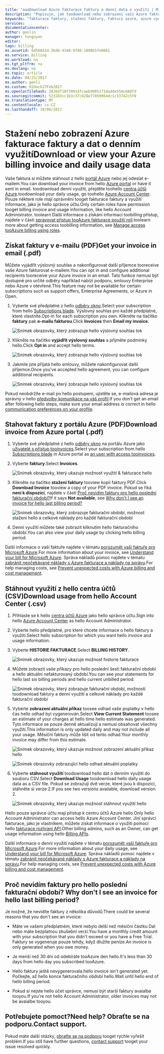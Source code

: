 ```yaml
---
title: "aaaDownload Azure fakturace faktury a denní data o využití | Microsoft Docs"
description: "Popisuje, jak toodownload nebo zobrazení vaší Azure fakturace faktury a dat o denním využití."
keywords: "fakturace faktury, stažení faktury, faktury azure, azure využití"
services: 
documentationcenter: 
author: genlin
manager: tonguyen
editor: 
tags: billing
ms.assetid: 6d568d1d-3bd6-4348-97d0-1098b5fe0661
ms.service: billing
ms.workload: na
ms.tgt_pltfrm: na
ms.devlang: na
ms.topic: article
ms.date: 04/25/2017
ms.author: genli
ms.custom: H1Hack27Feb2017
ms.openlocfilehash: 2826df10f39914fcaeb9985271dadde550c68dfd
ms.sourcegitcommit: 523283cc1b3c37c428e77850964dc1c33742c5f0
ms.translationtype: MT
ms.contentlocale: cs-CZ
ms.lasthandoff: 10/06/2017
---
```

# <a name="download-or-view-your-azure-billing-invoice-and-daily-usage-data"></a><span data-ttu-id="0bcf4-104">Stažení nebo zobrazení Azure fakturace faktury a dat o denním využití</span><span class="sxs-lookup"><span data-stu-id="0bcf4-104">Download or view your Azure billing invoice and daily usage data</span></span>
<span data-ttu-id="0bcf4-105">Vaše faktura si můžete stáhnout z hello [portál Azure](https://portal.azure.com/#blade/Microsoft_Azure_Billing/SubscriptionsBlade) nebo jej odeslat e-mailem.</span><span class="sxs-lookup"><span data-stu-id="0bcf4-105">You can download your invoice from hello [Azure portal](https://portal.azure.com/#blade/Microsoft_Azure_Billing/SubscriptionsBlade) or have it sent in email.</span></span> <span data-ttu-id="0bcf4-106">toodownload denní využití, přejděte toohello [centra účtů Azure](https://account.windowsazure.com).</span><span class="sxs-lookup"><span data-stu-id="0bcf4-106">toodownload your daily usage, go toohello [Azure Account Center](https://account.windowsazure.com).</span></span> <span data-ttu-id="0bcf4-107">Pouze některé role mají oprávnění tooget fakturace faktury a využití informace, jako je hello správce účtu.</span><span class="sxs-lookup"><span data-stu-id="0bcf4-107">Only certain roles have permission tooget billing invoice and usage information, like hello Account Administrator.</span></span> <span data-ttu-id="0bcf4-108">toolearn Další informace o získání informací toobilling přístup, najdete v části [spravovat přístup tooAzure fakturace použití rolí](billing-manage-access.md).</span><span class="sxs-lookup"><span data-stu-id="0bcf4-108">toolearn more about getting access toobilling information, see [Manage access tooAzure billing using roles](billing-manage-access.md).</span></span>

## <a name="get-your-invoice-in-email-pdf"></a><span data-ttu-id="0bcf4-109">Získat faktury v e-mailu (PDF)</span><span class="sxs-lookup"><span data-stu-id="0bcf4-109">Get your invoice in email (.pdf)</span></span>
<span data-ttu-id="0bcf4-110">Můžete vyjádřit výslovný souhlas a nakonfigurovat další příjemce tooreceive vaše Azure fakturovat e-mailem.</span><span class="sxs-lookup"><span data-stu-id="0bcf4-110">You can opt in and configure additional recipients tooreceive your Azure invoice in an email.</span></span> <span data-ttu-id="0bcf4-111">Tato funkce nemusí být dostupné pro určité odběry například nabízí podporu, smlouvy Enterprise nebo Azure v otevřené.</span><span class="sxs-lookup"><span data-stu-id="0bcf4-111">This feature may not be available for certain subscriptions such as support offers, Enterprise Agreements, or Azure in Open.</span></span>

1. <span data-ttu-id="0bcf4-112">Vyberte své předplatné z hello [odběry okno](https://portal.azure.com/#blade/Microsoft_Azure_Billing/SubscriptionsBlade).</span><span class="sxs-lookup"><span data-stu-id="0bcf4-112">Select your subscription from hello [Subscriptions blade](https://portal.azure.com/#blade/Microsoft_Azure_Billing/SubscriptionsBlade).</span></span> <span data-ttu-id="0bcf4-113">Výslovný souhlas pro každé předplatné, které vlastníte.</span><span class="sxs-lookup"><span data-stu-id="0bcf4-113">Opt-in for each subscription you own.</span></span> <span data-ttu-id="0bcf4-114">Klikněte na tlačítko **faktury** pak **e-mailu fakturou**.</span><span class="sxs-lookup"><span data-stu-id="0bcf4-114">Click **Invoices** then **Email my invoice**.</span></span> 

    ![Snímek obrazovky, který zobrazuje hello výslovný souhlas tok](./media/billing-download-azure-invoice-daily-usage-date/InvoicesDeepLink.PNG)
    
2. <span data-ttu-id="0bcf4-116">Klikněte na tlačítko **vyjádřit výslovný souhlas** a přijměte podmínky hello.</span><span class="sxs-lookup"><span data-stu-id="0bcf4-116">Click **Opt in** and accept hello terms.</span></span>

    ![Snímek obrazovky, který zobrazuje hello výslovný souhlas tok](./media/billing-download-azure-invoice-daily-usage-date/InvoiceArticleStep2.PNG)
 
3. <span data-ttu-id="0bcf4-118">Jakmile jste přijatá hello smlouvy, můžete nakonfigurovat další příjemce.</span><span class="sxs-lookup"><span data-stu-id="0bcf4-118">Once you've accepted hello agreement, you can configure additional recipients.</span></span>

    ![Snímek obrazovky, který zobrazuje hello výslovný souhlas tok](./media/billing-download-azure-invoice-daily-usage-date/InvoiceArticleStep3.PNG)
    
<span data-ttu-id="0bcf4-120">Pokud neobdržíte e-mail po hello postupem, ujistěte se, e-mailová adresa je správný v hello [předvolby komunikace na váš profil](https://account.windowsazure.com/profile).</span><span class="sxs-lookup"><span data-stu-id="0bcf4-120">If you don't get an email after following hello steps, make sure your email address is correct in hello [communication preferences on your profile](https://account.windowsazure.com/profile).</span></span>

## <a name="download-invoice-from-azure-portal-pdf"></a><span data-ttu-id="0bcf4-121">Stahovat faktury z portálu Azure (PDF)</span><span class="sxs-lookup"><span data-stu-id="0bcf4-121">Download invoice from Azure portal (.pdf)</span></span>

1. <span data-ttu-id="0bcf4-122">Vyberte své předplatné z hello [odběry okno](https://portal.azure.com/#blade/Microsoft_Azure_Billing/SubscriptionsBlade) na portálu Azure jako [uživatelé s přístup tooinvoices](billing-manage-access.md).</span><span class="sxs-lookup"><span data-stu-id="0bcf4-122">Select your subscription from hello [Subscriptions blade](https://portal.azure.com/#blade/Microsoft_Azure_Billing/SubscriptionsBlade) in Azure portal as [an user with access tooinvoices](billing-manage-access.md).</span></span>

2. <span data-ttu-id="0bcf4-123">Vyberte **faktury**.</span><span class="sxs-lookup"><span data-stu-id="0bcf4-123">Select **Invoices**.</span></span> 

    ![Snímek obrazovky, který ukazuje možnost využití & fakturace hello](./media/billing-download-azure-invoice-daily-usage-date/billingandusage.png) 

3. <span data-ttu-id="0bcf4-125">Klikněte na tlačítko **stažení faktury** tooview kopii faktury PDF.</span><span class="sxs-lookup"><span data-stu-id="0bcf4-125">Click **Download Invoice** tooview a copy of your PDF invoice.</span></span> <span data-ttu-id="0bcf4-126">Pokud se říká **není k dispozici**, najdete v části [Proč nevidím faktury pro hello poslední fakturační období?](#noinvoice)</span><span class="sxs-lookup"><span data-stu-id="0bcf4-126">If it says **Not available**, see [Why don't I see an invoice for hello last billing period?](#noinvoice)</span></span>

    ![Snímek obrazovky, který zobrazuje fakturační období, možnost stažení hello a celkové náklady pro každé fakturační období](./media/billing-download-azure-invoice-daily-usage-date/billing4.png)

4. <span data-ttu-id="0bcf4-128">Denní využití můžete také zobrazit kliknutím hello fakturačního období.</span><span class="sxs-lookup"><span data-stu-id="0bcf4-128">You can also view your daily usage by clicking hello billing period.</span></span> 

<span data-ttu-id="0bcf4-129">Další informace o vaší faktuře najdete v tématu [porozumět vaší faktuře pro Microsoft Azure](billing-understand-your-bill.md).</span><span class="sxs-lookup"><span data-stu-id="0bcf4-129">For more information about your invoice, see [Understand your bill for Microsoft Azure](billing-understand-your-bill.md).</span></span> <span data-ttu-id="0bcf4-130">Správa nákladů pomoc najdete v tématu [zabránit neočekávané náklady s Azure fakturace a náklady na správu](billing-getting-started.md).</span><span class="sxs-lookup"><span data-stu-id="0bcf4-130">For help managing costs, see [Prevent unexpected costs with Azure billing and cost management](billing-getting-started.md).</span></span>

## <a name="download-usage-from-hello-account-center-csv"></a><span data-ttu-id="0bcf4-131">Stáhnout využití z hello centra účtů (CSV)</span><span class="sxs-lookup"><span data-stu-id="0bcf4-131">Download usage from hello Account Center (.csv)</span></span>

1. <span data-ttu-id="0bcf4-132">Přihlaste se k hello [centra účtů Azure](https://account.windowsazure.com/subscriptions) jako hello správce účtu.</span><span class="sxs-lookup"><span data-stu-id="0bcf4-132">Sign into hello [Azure Account Center](https://account.windowsazure.com/subscriptions) as hello Account Administrator.</span></span>

2. <span data-ttu-id="0bcf4-133">Vyberte hello předplatné, pro které chcete informace o hello faktury a využití.</span><span class="sxs-lookup"><span data-stu-id="0bcf4-133">Select hello subscription for which you want hello invoice and usage information.</span></span>

3. <span data-ttu-id="0bcf4-134">Vyberte **HISTORIE FAKTURACE**.</span><span class="sxs-lookup"><span data-stu-id="0bcf4-134">Select **BILLING HISTORY**.</span></span> 

    ![Snímek obrazovky, který ukazuje možnost historie fakturace](./media/billing-download-azure-invoice-daily-usage-date/Billinghisotry.png)

4. <span data-ttu-id="0bcf4-136">Můžete zobrazit vaše příkazy pro hello poslední šesti fakturační období a hello aktuální nefakturovaný období.</span><span class="sxs-lookup"><span data-stu-id="0bcf4-136">You can see your statements for hello last six billing periods and hello current unbilled period.</span></span> 

    ![Snímek obrazovky, který zobrazuje fakturační období, možnosti toodownload faktury a denní využití a celkové náklady pro každé fakturační období](./media/billing-download-azure-invoice-daily-usage-date/billingSum.png)

5. <span data-ttu-id="0bcf4-138">Vyberte **zobrazení aktuální příkaz** toosee odhad vaše poplatky v hello čas hello odhad byl vygenerován.</span><span class="sxs-lookup"><span data-stu-id="0bcf4-138">Select **View Current Statement** toosee an estimate of your charges at hello time hello estimate was generated.</span></span> <span data-ttu-id="0bcf4-139">Tyto informace se pouze denně aktualizují a nemusí obsahovat všechny využití.</span><span class="sxs-lookup"><span data-stu-id="0bcf4-139">This information is only updated daily and may not include all your usage.</span></span> <span data-ttu-id="0bcf4-140">Měsíční faktury může lišit od tento odhad.</span><span class="sxs-lookup"><span data-stu-id="0bcf4-140">Your monthly invoice may differ from this estimate.</span></span>

    ![Snímek obrazovky, který ukazuje možnost zobrazení aktuální příkaz hello](./media/billing-download-azure-invoice-daily-usage-date/billingSum2.png)

    ![Snímek obrazovky zobrazující hello odhad aktuální poplatky](./media/billing-download-azure-invoice-daily-usage-date/billingSum3.png)

6. <span data-ttu-id="0bcf4-143">Vyberte **stáhnout využití** toodownload hello dat o denním využití do souboru CSV.</span><span class="sxs-lookup"><span data-stu-id="0bcf4-143">Select **Download Usage** toodownload hello daily usage data as a CSV file.</span></span> <span data-ttu-id="0bcf4-144">Pokud se zobrazují dvě verze, které jsou k dispozici, stáhněte si verze 2.</span><span class="sxs-lookup"><span data-stu-id="0bcf4-144">If you see two versions available, download version 2.</span></span>

    ![Snímek obrazovky, který ukazuje možnost stáhnout využití hello](./media/billing-download-azure-invoice-daily-usage-date/DLusage.png)

<span data-ttu-id="0bcf4-146">Hello pouze správce účtu mají přístup k centru účtů Azure hello.</span><span class="sxs-lookup"><span data-stu-id="0bcf4-146">Only hello Account Administrator can access hello Azure Account Center.</span></span> <span data-ttu-id="0bcf4-147">Jiní správci fakturace, jako je vlastníkem, můžete získat informace o využití pomocí hello [fakturace rozhraní API](billing-usage-rate-card-overview.md).</span><span class="sxs-lookup"><span data-stu-id="0bcf4-147">Other billing admins, such as an Owner, can get usage information using hello [Billing APIs](billing-usage-rate-card-overview.md).</span></span>

<span data-ttu-id="0bcf4-148">Další informace o denní využití najdete v tématu [porozumět vaší faktuře pro Microsoft Azure](billing-understand-your-bill.md).</span><span class="sxs-lookup"><span data-stu-id="0bcf4-148">For more information about your daily usage, see [Understand your bill for Microsoft Azure](billing-understand-your-bill.md).</span></span> <span data-ttu-id="0bcf4-149">Správa nákladů pomoc najdete v tématu [zabránit neočekávané náklady s Azure fakturace a náklady na správu](billing-getting-started.md).</span><span class="sxs-lookup"><span data-stu-id="0bcf4-149">For help managing costs, see [Prevent unexpected costs with Azure billing and cost management](billing-getting-started.md).</span></span>

## <span data-ttu-id="0bcf4-150"><a name="noinvoice"></a>Proč nevidím faktury pro hello poslední fakturační období?</span><span class="sxs-lookup"><span data-stu-id="0bcf4-150"><a name="noinvoice"></a> Why don't I see an invoice for hello last billing period?</span></span>

<span data-ttu-id="0bcf4-151">Je možné, že nevidíte faktury z několika důvodů:</span><span class="sxs-lookup"><span data-stu-id="0bcf4-151">There could be several reasons that you don't see an invoice:</span></span>

- <span data-ttu-id="0bcf4-152">Máte ve vašem předplatném, které nebylo delší než měsíční částku Dal nebo máte bezplatnou zkušební verzi.</span><span class="sxs-lookup"><span data-stu-id="0bcf4-152">You have a monthly credit amount with your subscription that you didn't exceed or you have a Free Trial.</span></span> <span data-ttu-id="0bcf4-153">Faktury se vygeneruje pouze tehdy, když dlužíte peníze.</span><span class="sxs-lookup"><span data-stu-id="0bcf4-153">An invoice is only generated when you owe money.</span></span>

- <span data-ttu-id="0bcf4-154">Je menší než 30 dní od odebíráte tooAzure den hello.</span><span class="sxs-lookup"><span data-stu-id="0bcf4-154">It's less than 30 days from hello day you subscribed tooAzure.</span></span>

- <span data-ttu-id="0bcf4-155">Hello faktury ještě nevygenerovala.</span><span class="sxs-lookup"><span data-stu-id="0bcf4-155">hello invoice isn't generated yet.</span></span> <span data-ttu-id="0bcf4-156">Počkejte, až hello konce fakturačního období hello.</span><span class="sxs-lookup"><span data-stu-id="0bcf4-156">Wait until hello end of hello billing period.</span></span>

- <span data-ttu-id="0bcf4-157">Pokud si nejste hello účet správce, nemusí být starší faktury avaialbe tooyou.</span><span class="sxs-lookup"><span data-stu-id="0bcf4-157">If you're not hello Account Administrator, older invoices may not be avaialbe tooyou.</span></span>

## <a name="need-help-contact-support"></a><span data-ttu-id="0bcf4-158">Potřebujete pomoct?</span><span class="sxs-lookup"><span data-stu-id="0bcf4-158">Need help?</span></span> <span data-ttu-id="0bcf4-159">Obraťte se na podporu.</span><span class="sxs-lookup"><span data-stu-id="0bcf4-159">Contact support.</span></span>
<span data-ttu-id="0bcf4-160">Pokud máte další otázky, [obraťte se na podporu](https://portal.azure.com/?#blade/Microsoft_Azure_Support/HelpAndSupportBlade) tooget rychle vyřešit problém.</span><span class="sxs-lookup"><span data-stu-id="0bcf4-160">If you still have further questions, [contact support](https://portal.azure.com/?#blade/Microsoft_Azure_Support/HelpAndSupportBlade) tooget your issue resolved quickly.</span></span>

